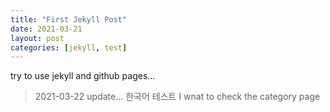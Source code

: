```yaml
---
title: "First Jekyll Post"
date: 2021-03-21
layout: post
categories: [jekyll, test]
---
```


try to use jekyll and github pages...
>2021-03-22 update...
한국어 테스트
I wnat to check the category page
